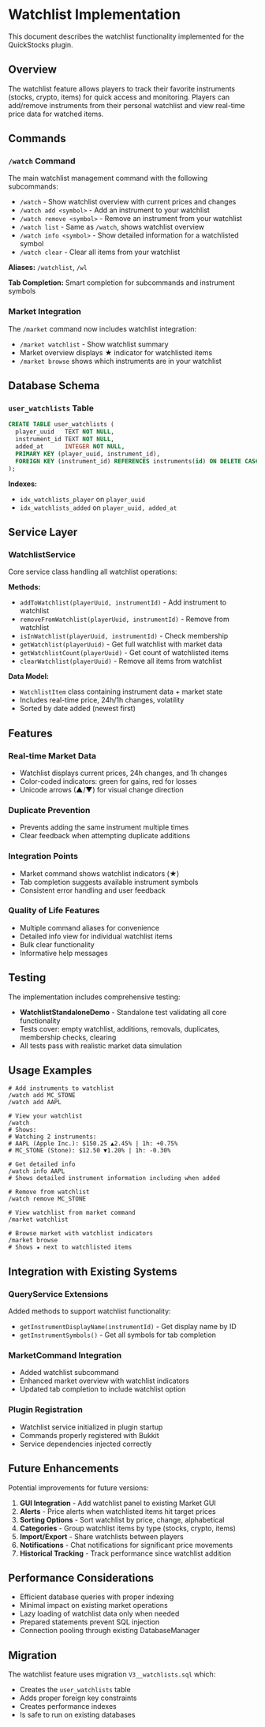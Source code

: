 # Watchlist Implementation

This document describes the watchlist functionality implemented for the QuickStocks plugin.

## Overview

The watchlist feature allows players to track their favorite instruments (stocks, crypto, items) for quick access and monitoring. Players can add/remove instruments from their personal watchlist and view real-time price data for watched items.

## Commands

### `/watch` Command

The main watchlist management command with the following subcommands:

- `/watch` - Show watchlist overview with current prices and changes
- `/watch add <symbol>` - Add an instrument to your watchlist
- `/watch remove <symbol>` - Remove an instrument from your watchlist  
- `/watch list` - Same as `/watch`, shows watchlist overview
- `/watch info <symbol>` - Show detailed information for a watchlisted symbol
- `/watch clear` - Clear all items from your watchlist

**Aliases:** `/watchlist`, `/wl`

**Tab Completion:** Smart completion for subcommands and instrument symbols

### Market Integration

The `/market` command now includes watchlist integration:

- `/market watchlist` - Show watchlist summary
- Market overview displays ★ indicator for watchlisted items
- `/market browse` shows which instruments are in your watchlist

## Database Schema

### `user_watchlists` Table

```sql
CREATE TABLE user_watchlists (
  player_uuid   TEXT NOT NULL,
  instrument_id TEXT NOT NULL,
  added_at      INTEGER NOT NULL,
  PRIMARY KEY (player_uuid, instrument_id),
  FOREIGN KEY (instrument_id) REFERENCES instruments(id) ON DELETE CASCADE
);
```

**Indexes:**
- `idx_watchlists_player` on `player_uuid`
- `idx_watchlists_added` on `player_uuid, added_at`

## Service Layer

### WatchlistService

Core service class handling all watchlist operations:

**Methods:**
- `addToWatchlist(playerUuid, instrumentId)` - Add instrument to watchlist
- `removeFromWatchlist(playerUuid, instrumentId)` - Remove from watchlist
- `isInWatchlist(playerUuid, instrumentId)` - Check membership
- `getWatchlist(playerUuid)` - Get full watchlist with market data
- `getWatchlistCount(playerUuid)` - Get count of watchlisted items
- `clearWatchlist(playerUuid)` - Remove all items from watchlist

**Data Model:**
- `WatchlistItem` class containing instrument data + market state
- Includes real-time price, 24h/1h changes, volatility
- Sorted by date added (newest first)

## Features

### Real-time Market Data
- Watchlist displays current prices, 24h changes, and 1h changes
- Color-coded indicators: green for gains, red for losses
- Unicode arrows (▲/▼) for visual change direction

### Duplicate Prevention
- Prevents adding the same instrument multiple times
- Clear feedback when attempting duplicate additions

### Integration Points
- Market command shows watchlist indicators (★)
- Tab completion suggests available instrument symbols
- Consistent error handling and user feedback

### Quality of Life Features
- Multiple command aliases for convenience
- Detailed info view for individual watchlist items
- Bulk clear functionality
- Informative help messages

## Testing

The implementation includes comprehensive testing:

- **WatchlistStandaloneDemo** - Standalone test validating all core functionality
- Tests cover: empty watchlist, additions, removals, duplicates, membership checks, clearing
- All tests pass with realistic market data simulation

## Usage Examples

```
# Add instruments to watchlist
/watch add MC_STONE
/watch add AAPL

# View your watchlist
/watch
# Shows:
# Watching 2 instruments:
# AAPL (Apple Inc.): $150.25 ▲2.45% | 1h: +0.75%
# MC_STONE (Stone): $12.50 ▼1.20% | 1h: -0.30%

# Get detailed info
/watch info AAPL
# Shows detailed instrument information including when added

# Remove from watchlist
/watch remove MC_STONE

# View watchlist from market command
/market watchlist

# Browse market with watchlist indicators
/market browse
# Shows ★ next to watchlisted items
```

## Integration with Existing Systems

### QueryService Extensions
Added methods to support watchlist functionality:
- `getInstrumentDisplayName(instrumentId)` - Get display name by ID
- `getInstrumentSymbols()` - Get all symbols for tab completion

### MarketCommand Integration
- Added watchlist subcommand
- Enhanced market overview with watchlist indicators
- Updated tab completion to include watchlist option

### Plugin Registration
- Watchlist service initialized in plugin startup
- Commands properly registered with Bukkit
- Service dependencies injected correctly

## Future Enhancements

Potential improvements for future versions:

1. **GUI Integration** - Add watchlist panel to existing Market GUI
2. **Alerts** - Price alerts when watchlisted items hit target prices
3. **Sorting Options** - Sort watchlist by price, change, alphabetical
4. **Categories** - Group watchlist items by type (stocks, crypto, items)
5. **Import/Export** - Share watchlists between players
6. **Notifications** - Chat notifications for significant price movements
7. **Historical Tracking** - Track performance since watchlist addition

## Performance Considerations

- Efficient database queries with proper indexing
- Minimal impact on existing market operations
- Lazy loading of watchlist data only when needed
- Prepared statements prevent SQL injection
- Connection pooling through existing DatabaseManager

## Migration

The watchlist feature uses migration `V3__watchlists.sql` which:
- Creates the `user_watchlists` table
- Adds proper foreign key constraints
- Creates performance indexes
- Is safe to run on existing databases